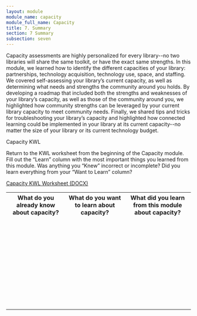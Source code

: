```yaml
---
layout: module
module_name: capacity
module_full_name: Capacity
title: 7. Summary
section: 7 Summary
subsection: seven
---
```


Capacity assessments are highly personalized for every library--no two libraries will share the same toolkit, or have the exact same strengths. In this module, we learned how to identify the different capacities of your library: partnerships, technology acquisition, technology use, space, and staffing. We covered self-assessing your library’s current capacity, as well as determining what needs and strengths the community around you holds. By developing a roadmap that included both the strengths and weaknesses of your library’s capacity, as well as those of the community around you, we highlighted how community strengths can be leveraged by your current library capacity to meet community needs. Finally, we shared tips and tricks for troubleshooting your library’s capacity and highlighted how connected learning could be implemented in your library at its current capacity--no matter the size of your library or its current technology budget.

<div class="reflection">
	<p>Capacity KWL</p>
<p>Return to the KWL worksheet from the beginning of the Capacity module. Fill out the “Learn” column with the most important things you learned from this module. Was anything you “Knew” incorrect or incomplete? Did you learn everything from your “Want to Learn” column?</p>
<p><a href="docs/capacity_KWL.docx">Capacity KWL Worksheet (DOCX)</a></p>
<table class="worksheet">
	<tr><th>What do you already know about capacity?</th>
		<th>What do you want to learn about capacity?</th>
		<th>What did you learn from this module about capacity?</th>
	</tr>
	<tr>
		<td style="height:250px;"></td>
		<td></td>
		<td></td>
	</tr>
</table>
</div>